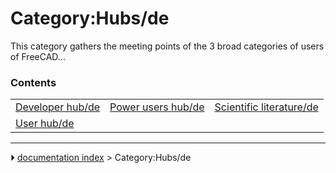 # Category:Hubs/de
This category gathers the meeting points of the 3 broad categories of users of FreeCAD\...

### Contents

|     |     |     |
| --- | --- | --- |
| [Developer hub/de](Developer_hub/de.md) | [Power users hub/de](Power_users_hub/de.md) | [Scientific literature/de](Scientific_literature/de.md) |
| [User hub/de](User_hub/de.md) |



---
⏵ [documentation index](../README.md) > Category:Hubs/de
